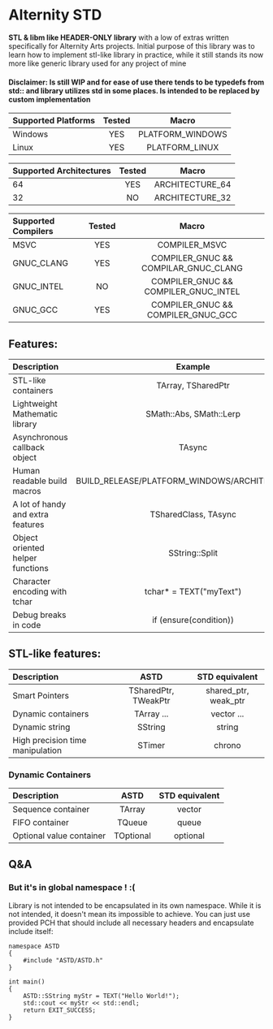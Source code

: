 # Alternity STD

**STL & libm like HEADER-ONLY library** with a low of extras written specifically for Alternity Arts projects.
Initial purpose of this library was to learn how to implement stl-like library in practice, while it still stands its now more like generic library used for any project of mine

#### Disclaimer: Is still WIP and for ease of use there tends to be typedefs from std:: and library utilizes std in some places. Is intended to be replaced by custom implementation

| **Supported Platforms** | **Tested** | **Macro** |
|:-|:-:|:-:|
| Windows | YES | PLATFORM_WINDOWS |
| Linux | YES | PLATFORM_LINUX |

| **Supported Architectures** | **Tested** | **Macro** |
|:-|:-:|:-:|
| 64 | YES | ARCHITECTURE_64 |
| 32 | NO | ARCHITECTURE_32 |

| **Supported Compilers** | **Tested** | **Macro** |
|:-|:-:|:-:|
| MSVC | YES | COMPILER_MSVC |
| GNUC_CLANG | YES | COMPILER_GNUC && COMPILAR_GNUC_CLANG |
| GNUC_INTEL | NO | COMPILER_GNUC && COMPILER_GNUC_INTEL |
| GNUC_GCC | YES | COMPILER_GNUC && COMPILER_GNUC_GCC |

## Features:

| **Description**                     | **Example** |
|:------------------------------------|:-:|
| STL-like containers 	               | TArray, TSharedPtr 								|
| Lightweight Mathematic library			   | SMath::Abs, SMath::Lerp 							|
| Asynchronous callback object	 			   | TAsync				 							|
| Human readable build macros 				    | BUILD_RELEASE/PLATFORM_WINDOWS/ARCHITECTURE_32	|
| A lot of handy and extra features 		| TSharedClass, TAsync 								|
| Object oriented helper functions	 		| SString::Split		 							|
| Character encoding with tchar 			   | tchar* = TEXT("myText") 							|
| Debug breaks in code			 			         | if (ensure(condition)) 							|

## STL-like features:

| **Description** | **ASTD** | **STD equivalent** |
|:-|:-:|:-:|
| Smart Pointers							| TSharedPtr, TWeakPtr 				| shared_ptr, weak_ptr 	|
| Dynamic containers						| TArray ... 						| vector ...			|
| Dynamic string							| SString  							| string				|
| High precision time manipulation			| STimer  							| chrono				|

### Dynamic Containers

| **Description** | **ASTD** | **STD equivalent** |
|:-|:-:|:-:|
| Sequence container						| TArray 							| vector			|
| FIFO container 							| TQueue 							| queue				|
| Optional value container					| TOptional 						| optional			|

## Q&A
### But it's in global namespace ! :(
Library is not intended to be encapsulated in its own namespace. While it is not intended, it doesn't mean its impossible to achieve.
You can just use provided PCH that should include all necessary headers and encapsulate include itself:
```
namespace ASTD
{
    #include "ASTD/ASTD.h"
}

int main()
{
    ASTD::SString myStr = TEXT("Hello World!");
    std::cout << myStr << std::endl;
    return EXIT_SUCCESS;
}
```
